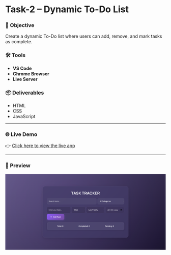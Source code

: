 # Task-2 – Dynamic To-Do List

### 🎯 Objective
Create a dynamic To-Do list where users can add, remove, and mark tasks as complete.

### 🛠️ Tools 
- **VS Code**
- **Chrome Browser**
- **Live Server**

### 📦 Deliverables
- HTML
- CSS
- JavaScript

---

### 🌐 Live Demo  
👉 [Click here to view the live app](https://tasktrackerkky.vercel.app)

---

### 📸 Preview

![Task 2 Preview](https://github.com/k3sk/Task-2/blob/210b8020b6b3b55b6c4934eef57170972a281ff0/Thumbnail%20Task%202.png)
